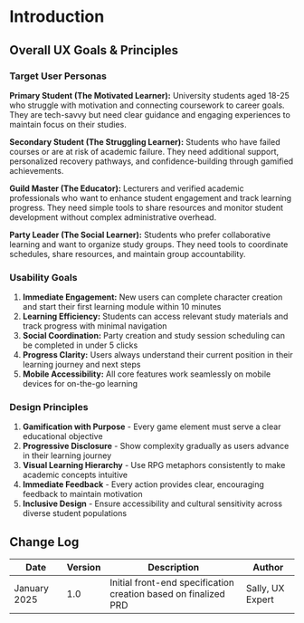 # Introduction

## Overall UX Goals & Principles

### Target User Personas

**Primary Student (The Motivated Learner):** University students aged 18-25 who struggle with motivation and connecting coursework to career goals. They are tech-savvy but need clear guidance and engaging experiences to maintain focus on their studies.

**Secondary Student (The Struggling Learner):** Students who have failed courses or are at risk of academic failure. They need additional support, personalized recovery pathways, and confidence-building through gamified achievements.

**Guild Master (The Educator):** Lecturers and verified academic professionals who want to enhance student engagement and track learning progress. They need simple tools to share resources and monitor student development without complex administrative overhead.

**Party Leader (The Social Learner):** Students who prefer collaborative learning and want to organize study groups. They need tools to coordinate schedules, share resources, and maintain group accountability.

### Usability Goals

1. **Immediate Engagement:** New users can complete character creation and start their first learning module within 10 minutes
2. **Learning Efficiency:** Students can access relevant study materials and track progress with minimal navigation
3. **Social Coordination:** Party creation and study session scheduling can be completed in under 5 clicks
4. **Progress Clarity:** Users always understand their current position in their learning journey and next steps
5. **Mobile Accessibility:** All core features work seamlessly on mobile devices for on-the-go learning

### Design Principles

1. **Gamification with Purpose** - Every game element must serve a clear educational objective
2. **Progressive Disclosure** - Show complexity gradually as users advance in their learning journey
3. **Visual Learning Hierarchy** - Use RPG metaphors consistently to make academic concepts intuitive
4. **Immediate Feedback** - Every action provides clear, encouraging feedback to maintain motivation
5. **Inclusive Design** - Ensure accessibility and cultural sensitivity across diverse student populations

## Change Log

| Date | Version | Description | Author |
|------|---------|-------------|---------|
| January 2025 | 1.0 | Initial front-end specification creation based on finalized PRD | Sally, UX Expert |